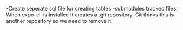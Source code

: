-Create seperate sql file for creating tables
-submodules tracked files: When expo-cli is installed it creates a .git repository. Git thinks this is another repository so we need to remove it.
